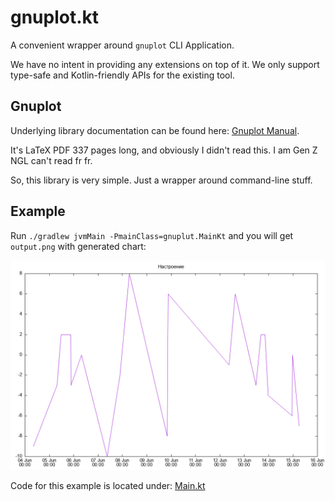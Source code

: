 # gnuplot.kt

A convenient wrapper around `gnuplot` CLI Application.

We have no intent in providing any extensions on top of it. We only support
type-safe and Kotlin-friendly APIs for the existing tool.

## Gnuplot

Underlying library documentation can be found here:
[Gnuplot Manual](http://www.gnuplot.info/docs_6.1/Gnuplot_6.pdf).

It's LaTeX PDF 337 pages long, and obviously I didn't read this. I am Gen Z
NGL can't read fr fr.

So, this library is very simple. Just a wrapper around command-line stuff.

## Example

Run `./gradlew jvmMain -PmainClass=gnuplut.MainKt` and you will get
`output.png` with generated chart:

![](screenshots/output.png)

Code for this example is located under:
[Main.kt](src/jvmMain/kotlin/gnuplot/Main.kt)

